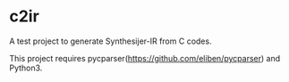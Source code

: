 # c2ir
A test project to generate Synthesijer-IR from C codes.

This project requires pycparser(https://github.com/eliben/pycparser) and Python3.
